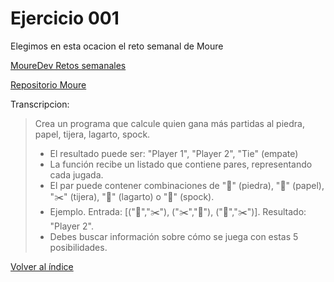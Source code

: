 # Ejercicio 001

Elegimos en esta ocacion el reto semanal de Moure

[MoureDev Retos semanales](https://retosdeprogramacion.com/semanales2023)

[Repositorio Moure](https://github.com/mouredev/retos-programacion-2023/blob/main/Retos/Reto%20%236%20-%20PIEDRA%2C%20PAPEL%2C%20TIJERA%2C%20LAGARTO%2C%20SPOCK%20%5BMedia%5D/ejercicio.md)

Transcripcion: 

> Crea un programa que calcule quien gana más partidas al piedra, papel, tijera, lagarto, spock.
> - El resultado puede ser: "Player 1", "Player 2", "Tie" (empate)
> - La función recibe un listado que contiene pares, representando cada jugada.
> - El par puede contener combinaciones de "🗿" (piedra), "📄" (papel), "✂️" (tijera), "🦎" (lagarto) o "🖖" (spock).
> - Ejemplo. Entrada: [("🗿","✂️"), ("✂️","🗿"), ("📄","✂️")]. Resultado: "Player 2".
> - Debes buscar información sobre cómo se juega con estas 5 posibilidades.



[Volver al índice](../README.md)